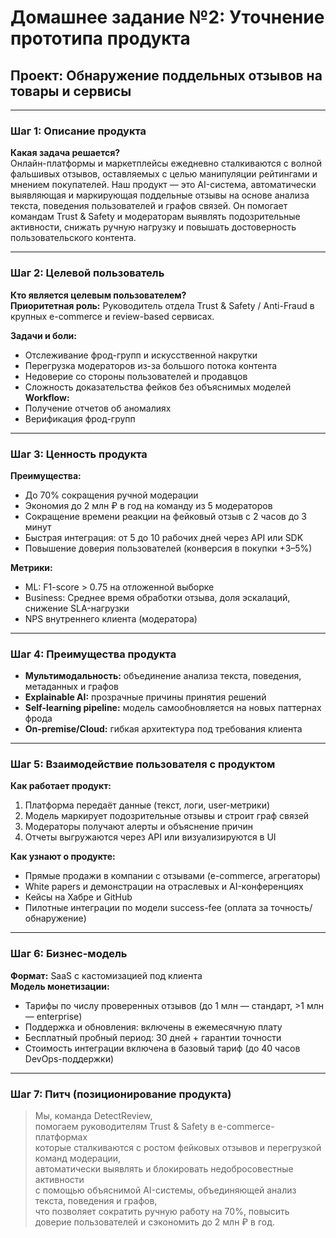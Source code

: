 # Домашнее задание №2: Уточнение прототипа продукта  
## Проект: Обнаружение поддельных отзывов на товары и сервисы

---

### Шаг 1: Описание продукта  
**Какая задача решается?**  
Онлайн-платформы и маркетплейсы ежедневно сталкиваются с волной фальшивых отзывов, оставляемых с целью манипуляции рейтингами и мнением покупателей. Наш продукт — это AI-система, автоматически выявляющая и маркирующая поддельные отзывы на основе анализа текста, поведения пользователей и графов связей. Он помогает командам Trust & Safety и модераторам выявлять подозрительные активности, снижать ручную нагрузку и повышать достоверность пользовательского контента.

---

### Шаг 2: Целевой пользователь  
**Кто является целевым пользователем?**  
**Приоритетная роль:** Руководитель отдела Trust & Safety / Anti-Fraud в крупных e-commerce и review-based сервисах.  

**Задачи и боли:** 
- Отслеживание фрод-групп и искусственной накрутки  
- Перегрузка модераторов из-за большого потока контента  
- Недоверие со стороны пользователей и продавцов  
- Сложность доказательства фейков без объяснимых моделей  
**Workflow:**  
- Получение отчетов об аномалиях  
- Верификация фрод-групп  

---

### Шаг 3: Ценность продукта  
**Преимущества:**  
- До 70% сокращения ручной модерации  
- Экономия до 2 млн ₽ в год на команду из 5 модераторов  
- Сокращение времени реакции на фейковый отзыв с 2 часов до 3 минут  
- Быстрая интеграция: от 5 до 10 рабочих дней через API или SDK  
- Повышение доверия пользователей (конверсия в покупки +3–5%)

**Метрики:**  
- ML: F1-score > 0.75 на отложенной выборке  
- Business: Среднее время обработки отзыва, доля эскалаций, снижение SLA-нагрузки  
- NPS внутреннего клиента (модератора)

---

### Шаг 4: Преимущества продукта  
- **Мультимодальность:** объединение анализа текста, поведения, метаданных и графов  
- **Explainable AI:** прозрачные причины принятия решений  
- **Self-learning pipeline:** модель самообновляется на новых паттернах фрода  
- **On-premise/Cloud:** гибкая архитектура под требования клиента

---

### Шаг 5: Взаимодействие пользователя с продуктом  
**Как работает продукт:**  
1. Платформа передаёт данные (текст, логи, user-метрики)  
2. Модель маркирует подозрительные отзывы и строит граф связей  
3. Модераторы получают алерты и объяснение причин  
4. Отчеты выгружаются через API или визуализируются в UI  

**Как узнают о продукте:**  
- Прямые продажи в компании с отзывами (e-commerce, агрегаторы)  
- White papers и демонстрации на отраслевых и AI-конференциях  
- Кейсы на Хабре и GitHub  
- Пилотные интеграции по модели success-fee (оплата за точность/обнаружение)

---

### Шаг 6: Бизнес-модель  
**Формат:** SaaS с кастомизацией под клиента  
**Модель монетизации:**  
- Тарифы по числу проверенных отзывов (до 1 млн — стандарт, >1 млн — enterprise)  
- Поддержка и обновления: включены в ежемесячную плату  
- Бесплатный пробный период: 30 дней + гарантии точности  
- Стоимость интеграции включена в базовый тариф (до 40 часов DevOps-поддержки)

---

### Шаг 7: Питч (позиционирование продукта)  
> Мы, команда DetectReview,  
> помогаем руководителям Trust & Safety в e-commerce-платформах  
> которые сталкиваются с ростом фейковых отзывов и перегрузкой команд модерации,  
> автоматически выявлять и блокировать недобросовестные активности  
> с помощью объяснимой AI-системы, объединяющей анализ текста, поведения и графов,  
> что позволяет сократить ручную работу на 70%, повысить доверие пользователей и сэкономить до 2 млн ₽ в год.

